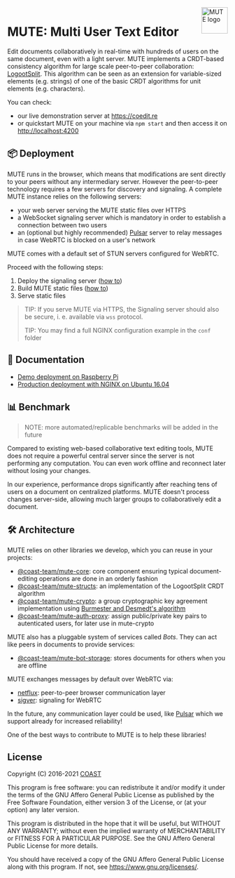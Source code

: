 <a href="https://github.com/coast-team/mute">
  <img src="https://github.com/coast-team/mute/raw/4df1aa915565123f42009f54b9736506a45905ad/src/assets/images/icons/icon-512x512.png" alt="MUTE logo" title="MUTE" align="right" height="60" />
</a>

# MUTE: Multi User Text Editor

Edit documents collaboratively in real-time with hundreds of users on the same document, even with a light server. MUTE implements a CRDT-based consistency algorithm for large scale peer-to-peer collaboration: [LogootSplit](https://github.com/coast-team/mute-structs#ref-1). This algorithm can be seen as an extension for variable-sized elements (e.g. strings) of one of the basic CRDT algorithms for unit elements (e.g. characters).

You can check:

- our live demonstration server at <https://coedit.re>
- or quickstart MUTE on your machine via `npm start` and then access it on <http://localhost:4200>

## :package: Deployment

MUTE runs in the browser, which means that modifications are sent directly to your peers without any intermediary server. However the peer-to-peer technology requires a few servers for discovery and signaling. A complete MUTE instance relies on the following servers:

- your web server serving the MUTE static files over HTTPS
- a WebSocket signaling server which is mandatory in order to establish a connection between two users
- an (optional but highly recommended) [Pulsar](https://github.com/apache/pulsar) server to relay messages in case WebRTC is blocked on a user's network

MUTE comes with a default set of STUN servers configured for WebRTC.

Proceed with the following steps:

1.  Deploy the signaling server ([how to](https://github.com/coast-team/sigver))
2.  Build MUTE static files ([how to](https://github.com/coast-team/mute/wiki/Before-building))
3.  Serve static files

> TIP: If you serve MUTE via HTTPS, the Signaling server should also be secure, i. e. available via `wss` protocol.
>
> TIP: You may find a full NGINX configuration example in the `conf` folder

## :book: Documentation

- [Demo deployment on Raspberry Pi](https://github.com/coast-team/mute/wiki/Deploy:-Raspberry-Pi)
- [Production deployment with NGINX on Ubuntu 16.04](https://github.com/coast-team/mute/wiki/Deploy:-Production)

## :bar_chart: Benchmark

> NOTE: more automated/replicable benchmarks will be added in the future

Compared to existing web-based collaborative text editing tools, MUTE does not require a powerful central server since the server is not performing any computation. You can even work offline and reconnect later without losing your changes.

In our experience, performance drops significantly after reaching tens of users on a document on centralized platforms. MUTE doesn't process changes server-side, allowing much larger groups to collaboratively edit a document.

## :hammer_and_wrench: Architecture

MUTE relies on other libraries we develop, which you can reuse in your projects:

- [@coast-team/mute-core](https://github.com/coast-team/mute-core): core component ensuring typical document-editing operations are done in an orderly fashion
- [@coast-team/mute-structs](https://github.com/coast-team/mute-structs): an implementation of the LogootSplit CRDT algorithm
- [@coast-team/mute-crypto](https://github.com/coast-team/mute-crypto): a group cryptographic key agreement implementation using [Burmester and Desmedt's algorithm](https://github.com/coast-team/mute-crypto)
- [@coast-team/mute-auth-proxy](https://github.com/coast-team/mute-auth-proxy): assign public/private key pairs to autenticated users, for later use in mute-crypto

MUTE also has a pluggable system of services called *Bots*. They can act like peers in documents to provide
services:

- [@coast-team/mute-bot-storage](https://github.com/coast-team/mute-bot-storage): stores documents for others when you are offline

MUTE exchanges messages by default over WebRTC via:

- [netflux](https://github.com/coast-team/netflux): peer-to-peer browser communication layer
- [sigver](https://github.com/coast-team/sigver): signaling for WebRTC

In the future, any communication layer could be used, like [Pulsar](https://github.com/apache/pulsar) which we support already for increased reliability!

One of the best ways to contribute to MUTE is to help these libraries!

## License

Copyright (C) 2016-2021 [COAST](https://team.inria.fr/coast)

This program is free software: you can redistribute it and/or modify
it under the terms of the GNU Affero General Public License as published
by the Free Software Foundation, either version 3 of the License, or
(at your option) any later version.

This program is distributed in the hope that it will be useful,
but WITHOUT ANY WARRANTY; without even the implied warranty of
MERCHANTABILITY or FITNESS FOR A PARTICULAR PURPOSE. See the
GNU Affero General Public License for more details.

You should have received a copy of the GNU Affero General Public License
along with this program. If not, see <https://www.gnu.org/licenses/>.
